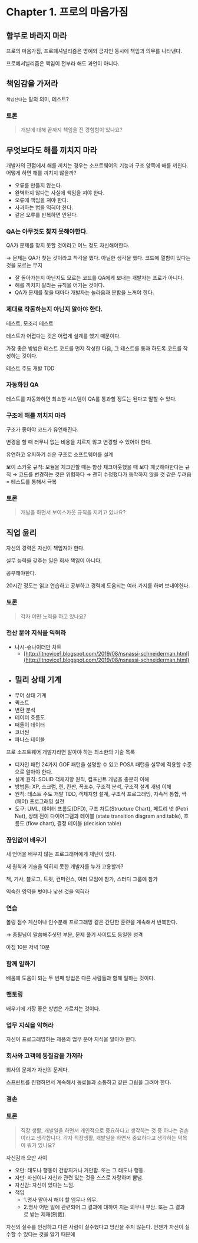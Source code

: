 # Chapter 1. 프로의 마음가짐

## 함부로 바라지 마라

프로의 마음가짐, 프로폐셔널리즘은 명예와 긍지인 동시에 책임과 의무를 나타낸다. 

프로폐셔닐리즘은 책임이 전부라 해도 과언이 아니다. 

## 책임감을 가져라

`책임진다`는 말의 의미, 테스트?

### 토론 
> 개발에 대해 끝까지 책임을 진 경험험이 있나요?

## 무엇보다도 해를 끼치지 마라

개발자의 관점에서 해를 끼치는 경우는 소프트웨어의 기능과 구조 양쪽에 해를 끼친다. 어떻게 하면 해를 끼치지 않을까? 

- 오류를 만들지 않는다.
- 완벽하지 않다는 사실에 책임을 져야 한다.
- 오류에 책임을 져야 한다.
- 사과하는 법을 익혀야 한다.
- 같은 오류를 반복하면 안된다.

### QA는 아무것도 찾지 못해야한다.

QA가 문제를 찾지 못할 것이라고 어느 정도 자신해야한다. 

→ 문제는 QA가 찾는 것이라고 착각을 했다. 아닐한 생각을 했다. 코드에 열함이 있다는 것을 모르는 무지 

- 잘 돌아가는지 아닌지도 모르는 코드를 QA에게 보내는 개발자는 프로가 아니다.
- 해를 끼치지 말라는 규칙을 어기는 것이다.
- QA가 문제를 찾을 때마다 개발자는 놀라움과 분함을 느꺼야 한다.

### 제대로 작동하는지 아닌지 알아야 한다.

테스트, 모조리 테스트

테스트가 어렵다는 것은 어렵게 설계를 했기 때문이다.

가장 좋은 방법은 테스트 코드를 먼저 작성한 다음, 그 테스트를 통과 하도록 코드를 작성하는 것이다. 

테스트 주도 개발 TDD 

### 자동화된 QA

테스트를 자동화하면 최소한 시스템이 QA를 통과할 정도는 된다고 말할 수 있다. 

### 구조에 해를 끼치지 마라

구조가 좋아야 코드가 유연해진다. 

변경을 할 때 터무니 없는 비용을 치르지 않고 변경할 수 있어야 한다. 

유연하고 유지하기 쉬운 구조로 소프트웨어를 설계

보이 스카웃 규칙: 모듈을 체크인할 때는 항상 체크아웃했을 때 보다 깨긋해야한다는 규칙 
→ 코드를 변경하는 것은 위험하다 → 괜히 수정했다가 동작하지 않을 것 같은 두려움 = 테스트를 통해서 극복 

### 토론
> 개발을 하면서 보이스카웃 규칙을 지키고 있나요?

## 직업 윤리

자신의 경력은 자신이 책임져야 한다. 

실무 능력을 갖추는 일은 회사 책임이 아니다. 

공부해야한다. 

20시간 정도는 읽고 연습하고 공부하고 경력에 도움되는 여러 가지를 하며 보내야한다. 

### 토론
> 각자 어떤 노력을 하고 있나요? 


### 전산 분야 지식을 익혀라

- 나시-슈나이더만 차트
    - [http://itnovice1.blogspot.com/2019/08/nsnassi-schneiderman.html](http://itnovice1.blogspot.com/2019/08/nsnassi-schneiderman.html)
- 밀리 상태 기계
    - 
- 무어 상태 기계
- 퀵소트
- 변환 분석
- 테이터 흐름도
- 떠돌이 데이터
- 코너씬
- 파나스 테이블

프로 소프트웨어 개발자라면 알아야 하는 최소한의 기술 목록

- 디자인 패턴 24가지 GOF 패턴을 설명할 수 있고 POSA 패턴을 실무에 적용할 수준으로 알아야 한다.
- 설계 원칙: SOLID 객체지향 원칙, 컴포넌트 개념을 충분히 이해
- 방법론: XP, 스크럼, 린, 칸판, 폭포수, 구조적 분석, 구조적 설계 개념 이해
- 원칙: 테스트 주도 개발 TDD, 객체지향 설계, 구조적 프로그래밍, 지속적 통합, 짝(페어) 프로그래밍 실천
- 도구: UML, 데이터 프름도(DFD), 구조 차트(Structure Chart), 페트리 넷 (Petri Net), 상태 전이 다이어그램과 테이블 (state transition diagram and table), 흐름도 (flow chart), 결정 테이블 (decision table)

### 끊임없이 배우기

새 언어을 배우지 않는 프로그래머에게 재난이 있다. 

새 원칙과 기술을 익히지 못한 개발자를 누가 고용할까? 

책, 기사, 블로그, 트윗, 컨퍼런스, 여러 모임에 참가, 스터디 그룹에 참가

익숙한 영역을 벗어나 낯선 것을 익혀라

### 연습

볼링 점수 계산이나 인수분해 프로그래밍 같은 간단한 훈련을 계속해서 반복한다. 

→ 종필님이 말씀해주셧던 부분, 문제 풀기 사이트도 동일한 성격 

아침 10분 저녁 10분 

### 함께 일하기

배움에 도움이 되는 두 번째 방법은 다른 사람들과 함께 일하는 것이다. 

### 맨토링

배우기에 가장 좋은 방법은 가르치는 것이다. 

### 업무 지식을 익혀라

자신이 프로그래밍하는 제품의 업무 분야 지식을 알아야 한다. 

### 회사와 고객에 동질감을 가져라

회사의 문제가 자신의 문제다.

스프린트를 진행하면서 계속해서 동료들과 소통하고 같은 그림을 그려야 한다. 

### 겸손

### 토론
> 직장 생활, 개발일을 하면서 개인적으로 중요하다고 생각하는 것 중  하나는 겸손이라고 생각합니다. 각자 직장생활, 개발일을 하면서 중요하다고 생각하는 덕목이 뭐가 있나요? 

자신감과 오만 사이 

- 오만: 태도나 행동이 건방지거나 거만함. 또는 그 태도나 행동.
- 자만: 자신이나 자신과 관련 있는 것을 스스로 자랑하며 뽐냄.
- 자신감: 자신이 있다는 느낌.
- 책임
    - 1.명사 맡아서 해야 할 임무나 의무.
    - 2.명사 어떤 일에 관련되어 그 결과에 대하여 지는 의무나 부담. 또는 그 결과로 받는 제재(制裁).

자신의 실수를 인정하고 다른 사람이 실수했다고 망신을 주지 않는다. 언젠가 자신이 실수할 수 있다는 것을 알기 때문에